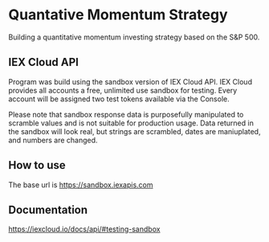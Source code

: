 # Quantative Momentum Strategy
Building a quantitative momentum investing strategy based on the S&P 500.

## IEX Cloud API
Program was build using the sandbox version of IEX Cloud API. IEX Cloud provides all accounts a free, unlimited use sandbox for testing. Every account will be assigned two test tokens available via the Console. 

Please note that sandbox response data is purposefully manipulated to scramble values and is not suitable for production usage. Data returned in the sandbox will look real, but strings are scrambled, dates are maniuplated, and numbers are changed.

## How to use
The base url is https://sandbox.iexapis.com

## Documentation
https://iexcloud.io/docs/api/#testing-sandbox

